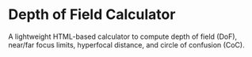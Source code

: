 # Depth of Field Calculator
A lightweight HTML-based calculator to compute depth of field (DoF), near/far focus limits, hyperfocal distance, and circle of confusion (CoC).
